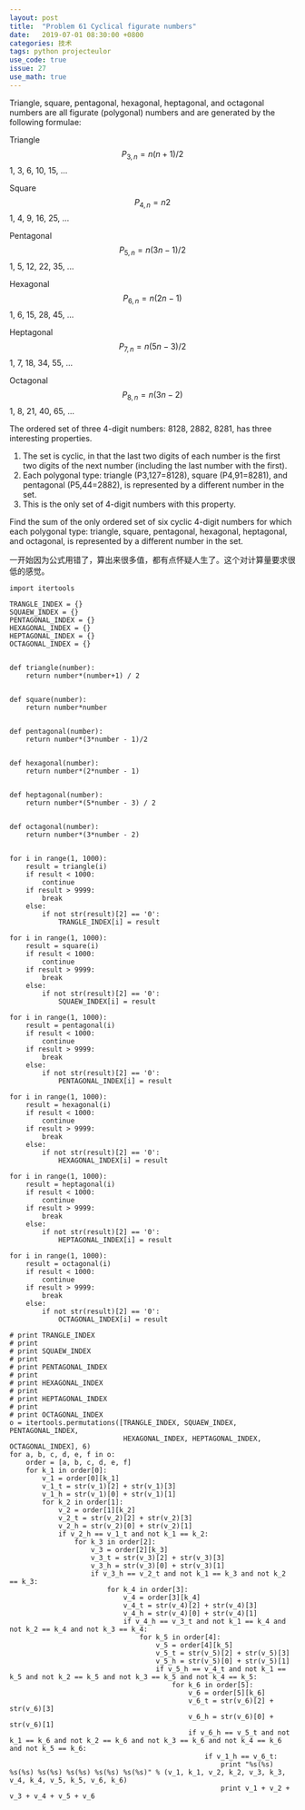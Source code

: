 ```yaml
---
layout: post
title:  "Problem 61 Cyclical figurate numbers"
date:   2019-07-01 08:30:00 +0800
categories: 技术
tags: python projecteulor
use_code: true
issue: 27
use_math: true
---
```

Triangle, square, pentagonal, hexagonal, heptagonal, and octagonal numbers are all figurate (polygonal) numbers and are generated by the following formulae:

Triangle	 	$$P_{3,n}=n(n+1)/2$$	 	1, 3, 6, 10, 15, ...

Square	 	$$P_{4,n}=n2$$	 	1, 4, 9, 16, 25, ...

Pentagonal	 	$$P_{5,n}=n(3n−1)/2$$	 	1, 5, 12, 22, 35, ...

Hexagonal	 	$$P_{6,n}=n(2n−1)$$	 	1, 6, 15, 28, 45, ...

Heptagonal	 	$$P_{7,n}=n(5n−3)/2$$	 	1, 7, 18, 34, 55, ...

Octagonal	 	$$P_{8,n}=n(3n−2)$$	 	1, 8, 21, 40, 65, ...

The ordered set of three 4-digit numbers: 8128, 2882, 8281, has three interesting properties.

1. The set is cyclic, in that the last two digits of each number is the first two digits of the next number (including the last number with the first).
2. Each polygonal type: triangle (P3,127=8128), square (P4,91=8281), and pentagonal (P5,44=2882), is represented by a different number in the set.
3. This is the only set of 4-digit numbers with this property.

Find the sum of the only ordered set of six cyclic 4-digit numbers for which each polygonal type: triangle, square, pentagonal, hexagonal, heptagonal, and octagonal, is represented by a different number in the set.
<!--more-->
一开始因为公式用错了，算出来很多值，都有点怀疑人生了。这个对计算量要求很低的感觉。

    import itertools

    TRANGLE_INDEX = {}
    SQUAEW_INDEX = {}
    PENTAGONAL_INDEX = {}
    HEXAGONAL_INDEX = {}
    HEPTAGONAL_INDEX = {}
    OCTAGONAL_INDEX = {}


    def triangle(number):
        return number*(number+1) / 2


    def square(number):
        return number*number


    def pentagonal(number):
        return number*(3*number - 1)/2


    def hexagonal(number):
        return number*(2*number - 1)


    def heptagonal(number):
        return number*(5*number - 3) / 2


    def octagonal(number):
        return number*(3*number - 2)


    for i in range(1, 1000):
        result = triangle(i)
        if result < 1000:
            continue
        if result > 9999:
            break
        else:
            if not str(result)[2] == '0':
                TRANGLE_INDEX[i] = result

    for i in range(1, 1000):
        result = square(i)
        if result < 1000:
            continue
        if result > 9999:
            break
        else:
            if not str(result)[2] == '0':
                SQUAEW_INDEX[i] = result

    for i in range(1, 1000):
        result = pentagonal(i)
        if result < 1000:
            continue
        if result > 9999:
            break
        else:
            if not str(result)[2] == '0':
                PENTAGONAL_INDEX[i] = result

    for i in range(1, 1000):
        result = hexagonal(i)
        if result < 1000:
            continue
        if result > 9999:
            break
        else:
            if not str(result)[2] == '0':
                HEXAGONAL_INDEX[i] = result

    for i in range(1, 1000):
        result = heptagonal(i)
        if result < 1000:
            continue
        if result > 9999:
            break
        else:
            if not str(result)[2] == '0':
                HEPTAGONAL_INDEX[i] = result

    for i in range(1, 1000):
        result = octagonal(i)
        if result < 1000:
            continue
        if result > 9999:
            break
        else:
            if not str(result)[2] == '0':
                OCTAGONAL_INDEX[i] = result

    # print TRANGLE_INDEX
    # print
    # print SQUAEW_INDEX
    # print
    # print PENTAGONAL_INDEX
    # print
    # print HEXAGONAL_INDEX
    # print
    # print HEPTAGONAL_INDEX
    # print
    # print OCTAGONAL_INDEX
    o = itertools.permutations([TRANGLE_INDEX, SQUAEW_INDEX, PENTAGONAL_INDEX,
                                HEXAGONAL_INDEX, HEPTAGONAL_INDEX, OCTAGONAL_INDEX], 6)
    for a, b, c, d, e, f in o:
        order = [a, b, c, d, e, f]
        for k_1 in order[0]:
            v_1 = order[0][k_1]
            v_1_t = str(v_1)[2] + str(v_1)[3]
            v_1_h = str(v_1)[0] + str(v_1)[1]
            for k_2 in order[1]:
                v_2 = order[1][k_2]
                v_2_t = str(v_2)[2] + str(v_2)[3]
                v_2_h = str(v_2)[0] + str(v_2)[1]
                if v_2_h == v_1_t and not k_1 == k_2:
                    for k_3 in order[2]:
                        v_3 = order[2][k_3]
                        v_3_t = str(v_3)[2] + str(v_3)[3]
                        v_3_h = str(v_3)[0] + str(v_3)[1]
                        if v_3_h == v_2_t and not k_1 == k_3 and not k_2 == k_3:
                            for k_4 in order[3]:
                                v_4 = order[3][k_4]
                                v_4_t = str(v_4)[2] + str(v_4)[3]
                                v_4_h = str(v_4)[0] + str(v_4)[1]
                                if v_4_h == v_3_t and not k_1 == k_4 and not k_2 == k_4 and not k_3 == k_4:
                                    for k_5 in order[4]:
                                        v_5 = order[4][k_5]
                                        v_5_t = str(v_5)[2] + str(v_5)[3]
                                        v_5_h = str(v_5)[0] + str(v_5)[1]
                                        if v_5_h == v_4_t and not k_1 == k_5 and not k_2 == k_5 and not k_3 == k_5 and not k_4 == k_5:
                                            for k_6 in order[5]:
                                                v_6 = order[5][k_6]
                                                v_6_t = str(v_6)[2] + str(v_6)[3]
                                                v_6_h = str(v_6)[0] + str(v_6)[1]
                                                if v_6_h == v_5_t and not k_1 == k_6 and not k_2 == k_6 and not k_3 == k_6 and not k_4 == k_6 and not k_5 == k_6:
                                                    if v_1_h == v_6_t:
                                                        print "%s(%s) %s(%s) %s(%s) %s(%s) %s(%s) %s(%s)" % (v_1, k_1, v_2, k_2, v_3, k_3, v_4, k_4, v_5, k_5, v_6, k_6)
                                                        print v_1 + v_2 + v_3 + v_4 + v_5 + v_6
